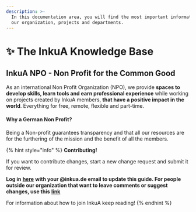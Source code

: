 ```yaml
---
description: >-
  In this documentation area, you will find the most important information about
  our organization, projects and departments.
---
```


# ✨ The InkuA Knowledge Base

## InkuA NPO - Non Profit for the Common Good&#x20;

As an international Non Profit Organization (NPO), we provide **spaces to develop skills, learn tools and earn professional experience** while working on projects created by InkuA members, **that have a positive impact in the world**. Everything for free, remote, flexible and part-time.

#### Why a German Non Profit?

Being a Non-profit guarantees transparency and that all our resources are for the furthering of the mission and the benefit of all the members.



{% hint style="info" %}
**Contributing!**

If you want to contribute changes, start a new change request and submit it for review.&#x20;

**Log in** [**here**](https://app.gitbook.com/o/pnR10AS5wBwJxUrdOYdL/home) **with your @inkua.de email to update this guide. For people outside our organization that want to leave comments or suggest changes, use this** [**link**](https://app.gitbook.com/invite/pnR10AS5wBwJxUrdOYdL/yk0yZ4ChnrKgMw0B9GVX)

For information about how to join InkuA keep reading! &#x20;
{% endhint %}
